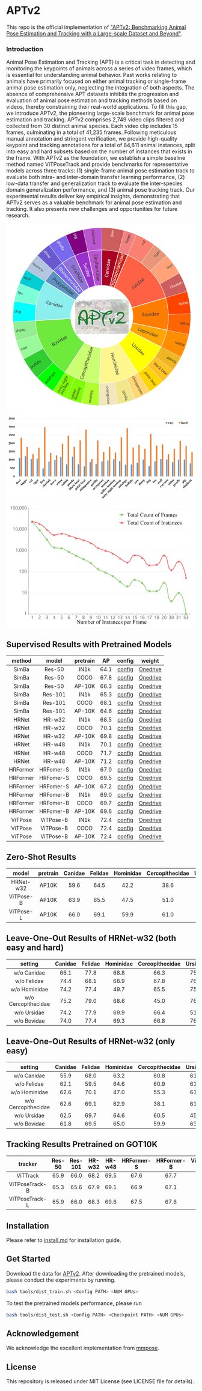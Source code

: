 # APTv2
This repo is the official implementation of ["APTv2: Benchmarking Animal Pose Estimation and Tracking with a Large-scale Dataset and Beyond"](https://arxiv.org/pdf/2312.15612).

### Introduction
Animal Pose Estimation and Tracking (APT) is a critical task in detecting and monitoring the keypoints of animals across a series of video frames, which is essential for understanding animal behavior. Past works relating to animals have primarily focused on either animal tracking or single-frame animal pose estimation only, neglecting the integration of both aspects. The absence of comprehensive APT datasets inhibits the progression and evaluation of animal pose estimation and tracking methods based on videos, thereby constraining their real-world applications. To fill this gap, we introduce APTv2, the pioneering large-scale benchmark for animal pose estimation and tracking. APTv2 comprises 2,749 video clips filtered and collected from 30 distinct animal species. Each video clip includes 15 frames, culminating in a total of 41,235 frames. Following meticulous manual annotation and stringent verification, we provide high-quality keypoint and tracking annotations for a total of 84,611 animal instances, split into easy and hard subsets based on the number of instances that exists in the frame. With APTv2 as the foundation, we establish a simple baseline method named ViTPoseTrack and provide benchmarks for representative models across three tracks: (1) single-frame animal pose estimation track to evaluate both intra- and inter-domain transfer learning performance, (2) low-data transfer and generalization track to evaluate the inter-species domain generalization performance, and (3) animal pose tracking track. Our experimental results deliver key empirical insights, demonstrating that APTv2 serves as a valuable benchmark for animal pose estimation and tracking. It also presents new challenges and opportunities for future research.

![fig1](figures/fig1.png) ![fig2](figures/fig2.png) ![fig3](figures/fig3.png)

## Supervised Results with Pretrained Models
| method | model | pretrain | AP | config | weight |
| :---: | :---: | :---: | :---: |  :---: |  :---: |
| SimBa | Res-50 | IN1k | 64.1 | [config](configs/animal/2d_kpt_sview_rgb_img/topdown_heatmap/aptv2/res50_ap10k_256x256.py) | [Onedrive](https://1drv.ms/u/s!AimBgYV7JjTlgckAOmQe7NBvwCNk8Q?e=9q0Kd2) |
| SimBa | Res-50 | COCO | 67.8 | [config](configs/animal/2d_kpt_sview_rgb_img/topdown_heatmap/aptv2/res50_ap10k_256x256.py) | [Onedrive](https://1drv.ms/u/s!AimBgYV7JjTlgchFTIgrhvwHdRhMmg?e=dnW2sg) |
| SimBa | Res-50 | AP-10K | 66.3 | [config](configs/animal/2d_kpt_sview_rgb_img/topdown_heatmap/aptv2/res50_ap10k_256x256.py) | [Onedrive](https://1drv.ms/u/s!AimBgYV7JjTlgckEbsFw89vbdRf9Dg?e=wCkiCi) |
| SimBa | Res-101 | IN1k | 65.3 | [config](configs/animal/2d_kpt_sview_rgb_img/topdown_heatmap/aptv2/res101_ap10k_256x256.py) | [Onedrive](https://1drv.ms/u/s!AimBgYV7JjTlgckBZSfp47QM0IypEw?e=oGGo2f) |
| SimBa | Res-101 | COCO | 68.1 | [config](configs/animal/2d_kpt_sview_rgb_img/topdown_heatmap/aptv2/res101_ap10k_256x256.py) | [Onedrive](https://1drv.ms/u/s!AimBgYV7JjTlgchPzLjS8dc5gGMR9g?e=XzJ8SJ) |
| SimBa | Res-101 | AP-10K | 64.6 | [config](configs/animal/2d_kpt_sview_rgb_img/topdown_heatmap/aptv2/res101_ap10k_256x256.py) | [Onedrive](https://1drv.ms/u/s!AimBgYV7JjTlgckGDrXagCi5RZfntw?e=8htWSS) |
| HRNet | HR-w32 | IN1k | 68.5 | [config](configs/animal/2d_kpt_sview_rgb_img/topdown_heatmap/aptv2/hrnet_w32_ap10k_256x256.py) | [Onedrive](https://1drv.ms/u/s!AimBgYV7JjTlgchYd0QgAEDD5E709Q?e=aoRDnE) |
| HRNet | HR-w32 | COCO | 70.1 | [config](configs/animal/2d_kpt_sview_rgb_img/topdown_heatmap/aptv2/hrnet_w32_ap10k_256x256.py) | [Onedrive](https://1drv.ms/u/s!AimBgYV7JjTlgchWiiB_bHb7NmXtBQ?e=bbeiUV) |
| HRNet | HR-w32 | AP-10K | 69.8 | [config](configs/animal/2d_kpt_sview_rgb_img/topdown_heatmap/aptv2/hrnet_w32_ap10k_256x256.py) | [Onedrive](https://1drv.ms/u/s!AimBgYV7JjTlgckDj3XByy1GgOZy3Q?e=y0N7ZD) |
| HRNet | HR-w48 | IN1k | 70.1 | [config](configs/animal/2d_kpt_sview_rgb_img/topdown_heatmap/aptv2/hrnet_w48_ap10k_256x256.py) | [Onedrive](https://1drv.ms/u/s!AimBgYV7JjTlgckCMbENmrSEbQvRxg?e=xrqcJ0) |
| HRNet | HR-w48 | COCO | 71.7 | [config](configs/animal/2d_kpt_sview_rgb_img/topdown_heatmap/aptv2/hrnet_w48_ap10k_256x256.py) | [Onedrive](https://1drv.ms/u/s!AimBgYV7JjTlgchSN8RuXV5tK65jsA?e=hN5iDw) |
| HRNet | HR-w48 | AP-10K | 71.2 | [config](configs/animal/2d_kpt_sview_rgb_img/topdown_heatmap/aptv2/hrnet_w48_ap10k_256x256.py) | [Onedrive](https://1drv.ms/u/s!AimBgYV7JjTlgckFCZfuiccSy2slxw?e=XJ2bhY) |
| HRFormer | HRFomer-S | IN1k | 67.0 | [config](configs/animal/2d_kpt_sview_rgb_img/topdown_heatmap/aptv2/hrformer_small_ap10k_256x256.py) | [Onedrive](https://1drv.ms/u/s!AimBgYV7JjTlgchJnbUn_wBJF_eliA?e=QKmpsK) |
| HRFormer | HRFomer-S | COCO | 69.5 | [config](configs/animal/2d_kpt_sview_rgb_img/topdown_heatmap/aptv2/hrformer_small_ap10k_256x256.py) | [Onedrive](https://1drv.ms/u/s!AimBgYV7JjTlgchKZxoiv0tkcSHsUQ?e=NSHfkI) |
| HRFormer | HRFomer-S | AP-10K | 67.2 | [config](configs/animal/2d_kpt_sview_rgb_img/topdown_heatmap/aptv2/hrformer_small_ap10k_256x256.py) | [Onedrive](https://1drv.ms/u/s!AimBgYV7JjTlgchMPgO-VOLq4u35AQ?e=7hFZEW) |
| HRFormer | HRFomer-B | IN1k | 69.0 | [config](configs/animal/2d_kpt_sview_rgb_img/topdown_heatmap/aptv2/hrformer_base_ap10k_256x256.py) | [Onedrive](https://1drv.ms/u/s!AimBgYV7JjTlgchZcM46mhVsu5XOdQ?e=NVMFMr) |
| HRFormer | HRFomer-B | COCO | 69.7 | [config](configs/animal/2d_kpt_sview_rgb_img/topdown_heatmap/aptv2/hrformer_base_ap10k_256x256.py) | [Onedrive](https://1drv.ms/u/s!AimBgYV7JjTlgchaMOhVh4RL-of6Hw?e=9dG3cO) |
| HRFormer | HRFomer-B | AP-10K | 69.6 | [config](configs/animal/2d_kpt_sview_rgb_img/topdown_heatmap/aptv2/hrformer_base_ap10k_256x256.py) | [Onedrive](https://1drv.ms/u/s!AimBgYV7JjTlgchbQRrVhmiyfzJyOQ?e=gaL4DA) |
| ViTPose | ViTPose-B | IN1k | 72.4 | [config](configs/animal/2d_kpt_sview_rgb_img/topdown_heatmap/aptv2/vit_base_ap10k_256x256.py) | [Onedrive](https://1drv.ms/u/s!AimBgYV7JjTlgchrHvIRUeTAIsgPdA?e=x9GHmo) |
| ViTPose | ViTPose-B | COCO | 72.4 | [config](configs/animal/2d_kpt_sview_rgb_img/topdown_heatmap/aptv2/vit_base_ap10k_256x256.py) | [Onedrive](https://1drv.ms/u/s!AimBgYV7JjTlgchpqw4ZCRw98aZSzA?e=PIyR3b) |
| ViTPose | ViTPose-B | AP-10K | 72.4 | [config](configs/animal/2d_kpt_sview_rgb_img/topdown_heatmap/aptv2/vit_base_ap10k_256x256.py) | [Onedrive](https://1drv.ms/u/s!AimBgYV7JjTlgchqa3vP3AGNmoNH6Q?e=ZP5sWx) |

## Zero-Shot Results
| model | pretrain | Canidae | Felidae | Hominidae | Cercopithecidae | Ursidae | Bovidae | Average | weight |
| :---: | :---: | :---: | :---: |  :---: |  :---: |:---: | :---: | :---: | :---: |
| HRNet-w32 | AP10K | 59.6 | 64.5 | 42.2 | 38.6 | 51.6 | 58.7 | 52.5 | [Onedrive](https://1drv.ms/u/s!AimBgYV7JjTlgchvjxPK4UmNFssrcw?e=YU29YG) |
| ViTPose-B | AP10K | 63.9 | 65.5 | 47.5 | 51.0 | 59.0 | 59.0 | 57.7 | [Onedrive](https://1drv.ms/u/s!AimBgYV7JjTlgchwU1u4_vjsmtpNEg?e=UH64O2) |
| ViTPose-L | AP10K | 66.0 | 69.1 | 59.9 | 61.0 | 62.4 | 61.0 | 63.2 | [Onedrive](https://1drv.ms/u/s!AimBgYV7JjTlgchxFqeW4D-3HoSBnw?e=Mrdgje) |

## Leave-One-Out Results of HRNet-w32 (both easy and hard)
| setting | Canidae | Felidae | Hominidae | Cercopithecidae | Ursidae | Bovidae | weight |
| :---: | :---: | :---: | :---: |  :---: |  :---: |:---: | :---: | 
| w/o Canidae | 66.1 | 77.8 | 68.8 | 66.3 | 75.4 | 68.3 | [Onedrive](https://1drv.ms/u/s!AimBgYV7JjTlgcg7jCTlNVpr_SuQsQ?e=tIbPrj) |
| w/o Felidae | 74.4 | 68.1 | 68.9 | 67.8 | 76.1 | 66.8 | [Onedrive](https://1drv.ms/u/s!AimBgYV7JjTlgcheqKRMFdwmDhmkBw?e=4eAyoV) |
| w/o Hominidae | 74.2 | 77.4 | 49.7 | 65.5 | 75.9 | 67.4 | [Onedrive](https://1drv.ms/u/s!AimBgYV7JjTlgchd8PQVVZdK9EB96g?e=EQ479z) |
| w/o Cercopithecidae | 75.2 | 79.0 | 68.6 | 45.0 | 76.2 | 67.7 | [Onedrive](https://1drv.ms/u/s!AimBgYV7JjTlgcg6YkV5IDPn_dowJw?e=1P5qNg) |
| w/o Ursidae | 74.2 | 77.9 | 69.9 | 66.4 | 51.3 | 67.6 | [Onedrive](https://1drv.ms/u/s!AimBgYV7JjTlgcg5YLeXvd2LQOt5Ag?e=4bYlCn) |
| w/o Bovidae | 74.0 | 77.4 | 69.3 | 66.8 | 76.9 | 59.5 | [Onedrive](https://1drv.ms/u/s!AimBgYV7JjTlgchcUBM6MjH0OX6MvQ?e=dJSvNf) |

## Leave-One-Out Results of HRNet-w32 (only easy)
| setting | Canidae | Felidae | Hominidae | Cercopithecidae | Ursidae | Bovidae | weight |
| :---: | :---: | :---: | :---: |  :---: |  :---: |:---: | :---: | 
| w/o Canidae | 55.9 | 68.0 | 63.2 | 60.8 | 61.8 | 55.9 | [Onedrive](https://1drv.ms/u/s!AimBgYV7JjTlgchmCzOnm6SYrPEXiA?e=uiLeR4) |
| w/o Felidae | 62.1 | 59.5 | 64.6 | 60.9 | 61.7 | 56.0 | [Onedrive](https://1drv.ms/u/s!AimBgYV7JjTlgchhpwm6XJ0dS2pK6g?e=3osALf) |
| w/o Hominidae | 62.6 | 70.1 | 47.0 | 55.3 | 61.3 | 57.5 | [Onedrive](https://1drv.ms/u/s!AimBgYV7JjTlgchj_rO5j6XiXupMcg?e=bsfVKG) |
| w/o Cercopithecidae | 62.6 | 69.1 | 62.9 | 38.1 | 61.9 | 56.0 | [Onedrive](https://1drv.ms/u/s!AimBgYV7JjTlgchkJaJQgEqN7PLyWQ?e=Z4Z8ck) |
| w/o Ursidae | 62.5 | 69.7 | 64.6 | 60.5 | 45.2 | 55.7 | [Onedrive](https://1drv.ms/u/s!AimBgYV7JjTlgchiTpoUFwOd3fEzvg?e=KK2P1l) |
| w/o Bovidae | 61.8 | 69.5 | 65.0 | 59.9 | 63.4 | 50.9 | [Onedrive](https://1drv.ms/u/s!AimBgYV7JjTlgchlEc80fNM2snOZzg?e=21y8AH) |

## Tracking Results Pretrained on GOT10K
| tracker | Res-50 | Res-101 | HR-w32 | HR-w48 | HRFormer-S | HRFormer-B | ViTPose-B | ViTPose-L | Avg. | weight |
| :---: | :---: | :---: | :---: |  :---: |  :---: |:---: | :---: | :---: | :---: | :---: |
| ViTTrack | 65.9 | 66.0 | 68.2 | 69.5 | 67.6 | 67.7 | 70.2 | 72.2 | 68.4 | [Onedrive](https://1drv.ms/u/s!AimBgYV7JjTlgcg0VmNmB40kLw8h9w?e=oKGS8y) |
| ViTPoseTrack-B | 65.3 | 65.6 | 67.9 | 69.1 | 66.9 | 67.1 | 69.7 | 71.9 | 67.9 | [Onedrive](https://1drv.ms/u/s!AimBgYV7JjTlgcg1Efjqgk-FoqFQjQ?e=dKMXh5) |
| ViTPoseTrack-L | 65.9 | 66.0 | 68.3 | 69.6 | 67.5 | 67.6 | 70.2 | 72.4 | 68.4 | [Onedrive](https://1drv.ms/u/s!AimBgYV7JjTlgcg2OZq0LO5GejpuIQ?e=JXtocd) |

## Installation
Please refer to [install.md](docs/en/install.md) for installation guide.

## Get Started
Download the data for [APTv2](https://1drv.ms/f/s!AimBgYV7JjTlgckmLjVg2Z7B3DZXeQ?e=cHUoj9).
After downloading the pretrained models, please conduct the experiments by running.
```bash
bash tools/dist_train.sh <Config PATH> <NUM GPUs>
```
To test the pretrained models performance, please run
```bash
bash tools/dist_test.sh <Config PATH> <Checkpoint PATH> <NUM GPUs>
```


## Acknowledgement
We acknowledge the excellent implementation from [mmpose](https://github.com/open-mmlab/mmdetection).

## License
This repository is released under MIT License (see LICENSE file for details).